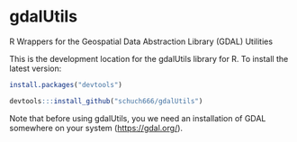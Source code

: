 # gdalUtils
R Wrappers for the Geospatial Data Abstraction Library (GDAL) Utilities

This is the development location for the gdalUtils library for R.  To install the latest version:

```R
install.packages("devtools")

devtools:::install_github("schuch666/gdalUtils")
```

Note that before using gdalUtils, you we need an installation of GDAL somewhere on your system (https://gdal.org/).
